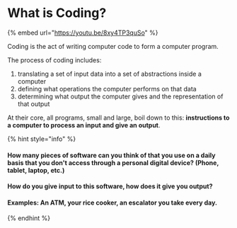 # What is Coding?

{% embed url="https://youtu.be/8xy4TP3quSo" %}

Coding is the act of writing computer code to form a computer program.

The process of coding includes:

1. translating a set of input data into a set of abstractions inside a computer
2. defining what operations the computer performs on that data
3. determining what output the computer gives and the representation of that output

At their core, all programs, small and large, boil down to this: **instructions to a computer to process an input and give an output**.

{% hint style="info" %}
#### How many pieces of software can you think of that you use on a daily basis that you don't access through a personal digital device? \(Phone, tablet, laptop, etc.\)

#### How do you give input to this software, how does it give you output?

#### Examples: An ATM, your rice cooker, an escalator you take every day.
{% endhint %}

